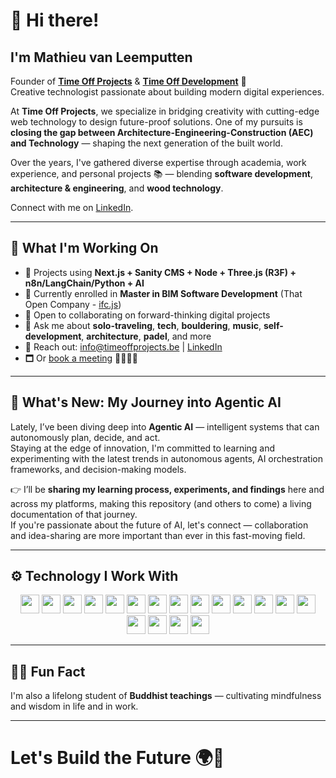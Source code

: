 # 👋 Hi there!

## I'm Mathieu van Leemputten

Founder of [**Time Off Projects**](https://timeoffprojects.be) & [**Time Off Development**](https://timeoffdevelopment.com) 🚀  
Creative technologist passionate about building modern digital experiences.

At **Time Off Projects**, we specialize in bridging creativity with cutting-edge web technology to design future-proof solutions. One of my pursuits is **closing the gap between Architecture-Engineering-Construction (AEC) and Technology** — shaping the next generation of the built world.

Over the years, I've gathered diverse expertise through academia, work experience, and personal projects 📚 — blending **software development**, **architecture & engineering**, and **wood technology**.

Connect with me on [LinkedIn](https://linkedin.com/in/mathieu-van-leemputten-0b83a0190).

---

## 🚀 What I'm Working On
- 🔭 Projects using **Next.js + Sanity CMS + Node + Three.js (R3F) + n8n/LangChain/Python + AI**
- 🌱 Currently enrolled in **Master in BIM Software Development** (That Open Company - [ifc.js](https://ifcjs.github.io/info/))
- 🤝 Open to collaborating on forward-thinking digital projects
- 💬 Ask me about **solo-traveling**, **tech**, **bouldering**, **music**, **self-development**, **architecture**, **padel**, and more
- 📩 Reach out: [info@timeoffprojects.be](mailto:info@timeoffprojects.be) | [LinkedIn](https://linkedin.com/in/mathieu-van-leemputten-0b83a0190)
- 🗖️ Or [book a meeting](https://cal.com/timeoffprojects?redirect=false) 👨‍💼👩‍💼

---

## 🌟 What's New: My Journey into Agentic AI

Lately, I’ve been diving deep into **Agentic AI** — intelligent systems that can autonomously plan, decide, and act.  
Staying at the edge of innovation, I'm committed to learning and experimenting with the latest trends in autonomous agents, AI orchestration frameworks, and decision-making models.

👉 I’ll be **sharing my learning process, experiments, and findings** here and across my platforms, making this repository (and others to come) a living documentation of that journey.  
If you're passionate about the future of AI, let's connect — collaboration and idea-sharing are more important than ever in this fast-moving field.

---

## ⚙️ Technology I Work With

<div align="center">
  <img src="https://upload.wikimedia.org/wikipedia/commons/a/a7/React-icon.svg" height="30px" /> 
  <img src="https://upload.wikimedia.org/wikipedia/commons/8/8e/Nextjs-logo.svg" height="30px" />
  <img src="https://upload.wikimedia.org/wikipedia/commons/7/7e/Sanity-logo-svg.svg" height="30px" />
  <img src="https://upload.wikimedia.org/wikipedia/commons/9/93/MongoDB_Logo.svg" height="30px" />
  <img src="https://upload.wikimedia.org/wikipedia/commons/3/37/Firebase_Logo.svg" height="30px" />
  <img src="https://upload.wikimedia.org/wikipedia/commons/3/3c/Logo_Blender.svg" height="30px" />
  <img src="https://upload.wikimedia.org/wikipedia/commons/b/b5/Autodesk_Logo.svg" height="30px" />
  <img src="https://upload.wikimedia.org/wikipedia/commons/d/d9/Node.js_logo.svg" height="30px" />
  <img src="https://upload.wikimedia.org/wikipedia/commons/3/3f/Three.js_Icon.svg" height="30px" />
  <img src="https://upload.wikimedia.org/wikipedia/commons/3/33/Figma-logo.svg" height="30px" />
  <img src="https://upload.wikimedia.org/wikipedia/commons/4/4c/Adobe_Creative_Cloud_rainbow_icon.svg" height="30px" />
  <img src="https://upload.wikimedia.org/wikipedia/commons/7/7d/Microsoft_.NET_logo.svg" height="30px" />
  <img src="https://upload.wikimedia.org/wikipedia/commons/1/19/Unity_Technologies_logo.svg" height="30px" />
  <img src="https://upload.wikimedia.org/wikipedia/commons/d/da/Unreal_Engine_Logo.svg" height="30px" />
  <img src="https://upload.wikimedia.org/wikipedia/commons/d/d5/Tailwind_CSS_Logo.svg" height="30px" />
  <img src="https://upload.wikimedia.org/wikipedia/commons/4/4c/Typescript_logo_2020.svg" height="30px" />
  <img src="https://upload.wikimedia.org/wikipedia/commons/5/53/N8n-logo-new.svg" height="30px" />
  <img src="https://upload.wikimedia.org/wikipedia/commons/a/a7/Docker-svgrepo-com.svg" height="30px" />
</div>

---

## 🧘‍♂️ Fun Fact
I'm also a lifelong student of **Buddhist teachings** — cultivating mindfulness and wisdom in life and in work.

---

# Let's Build the Future 🌍🚀
